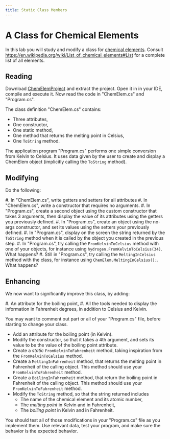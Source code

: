 ```yaml
---
title: Static Class Members
---
```


# A Class for Chemical Elements

In this lab you will study and modify a class for [chemical elements](https://en.wikipedia.org/wiki/Chemical_element).
Consult <https://en.wikipedia.org/wiki/List_of_chemical_elements#List> for a complete list of all elements.

## Reading

Download [ChemElemProject](ChemicalElements.zip) and extract the project. Open it in in your IDE, compile and execute it.
Now read the code in "ChemElem.cs" and "Program.cs".

The class definition "ChemElem.cs" contains:

- Three attributes,
- One constructor,
- One static method,
- One method that returns the melting point in Celsius,
- One `ToString` method.

The application program  "Program.cs" performs one simple conversion from Kelvin to Celsius.
It uses data given by the user to create and display a ChemElem object (implicitly calling the `ToString` method).

## Modifying

Do the following:

#. In "ChemElem.cs", write getters and setters for all attributes
#. In "ChemElem.cs", write a constructor that requires no arguments.
#. In "Program.cs", create a second object using the custom constructor that takes 3 arguments, then display the value of its attributes using the getters you previously defined.
#. In "Program.cs", create an object using the no-args constructor, and set its values using the setters your previously defined.
#. In "Program.cs", display on the screen the string returned by the `ToString` method when it is called by the object you created in the previous step.
#. In "Program.cs", try calling the `FromKelvinToCelsius` method with one of your objects, for instance using `hydrogen.FromKelvinToCelsius(34)`. What happens?
#. Still in "Program.cs", try calling the `MeltingInCelsius` method with the class, for instance using `ChemElem.MeltingInCelsius();`. What happens?

## Enhancing

We now want to significantly improve this class, by adding:

#. An attribute for the boiling point,
#. All the tools needed to display the information in Fahrenheit degrees, in addition to Celsius and Kelvin.

You may want to comment out part or all of your "Program.cs" file, before starting to change your class.

- Add an attribute for the boiling point (in Kelvin).
- Modify the constructor, so that it takes a 4th argument, and sets its value to be the value of the boiling point attribute.
- Create a *static* `FromKelvinToFahrenheit` method, taking inspiration from the `FromKelvinToCelsius` method.
- Create a `MeltingInFahrenheit` method, that returns the melting point in Fahrenheit of the calling object. This method should use your `FromKelvinToFahrenheit` method.
- Create a `BoilingInFahrenheit` method, that return the boiling point in Fahrenheit of the calling object. This method should use your `FromKelvinToFahrenheit` method.
- Modify the `ToString` method, so that the string returned includes
    - The name of the chemical element and its atomic number,
    - The _melting point_ in Kelvin and in Fahrenheit,
    - The _boiling point_ in Kelvin and in Fahrenheit.

You should test all of those modifications in your "Program.cs" file as you implement them.
Use relevant data, test your program, and make sure the behavior is the expected behavior.
